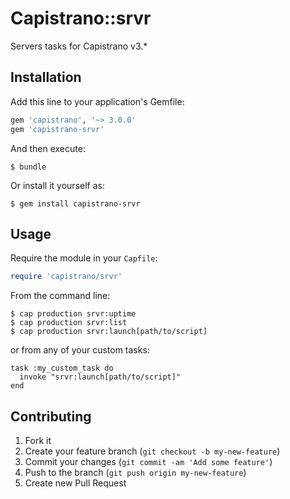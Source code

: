 # Capistrano::srvr

Servers tasks for Capistrano v3.*

## Installation

Add this line to your application's Gemfile:

```ruby
gem 'capistrano', '~> 3.0.0'
gem 'capistrano-srvr'
```

And then execute:

    $ bundle

Or install it yourself as:

    $ gem install capistrano-srvr

## Usage

Require the module in your `Capfile`:

```ruby
require 'capistrano/srvr'
```

From the command line:

```
$ cap production srvr:uptime
$ cap production srvr:list
$ cap production srvr:launch[path/to/script]
```

or from any of your custom tasks:

```
task :my_custom_task do
  invoke "srvr:launch[path/to/script]"
end
```

## Contributing

1. Fork it
2. Create your feature branch (`git checkout -b my-new-feature`)
3. Commit your changes (`git commit -am 'Add some feature'`)
4. Push to the branch (`git push origin my-new-feature`)
5. Create new Pull Request
